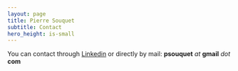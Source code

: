 ```yaml
---
layout: page
title: Pierre Souquet
subtitle: Contact
hero_height: is-small
---
```


You can contact through [Linkedin](https://www.linkedin.com/in/pierre-souquet-18955528/) or directly by mail: **psouquet** _at_ **gmail** _dot_ **com**  
